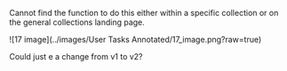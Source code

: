 Cannot find the function to do this either within a specific collection or on the general collections landing page.

![17 image](../images/User Tasks Annotated/17_image.png?raw=true)

Could just e a change from v1 to v2?
